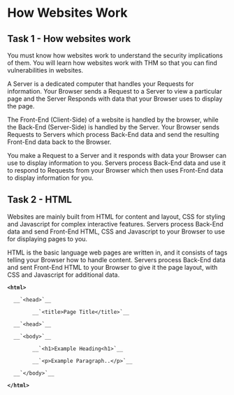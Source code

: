 # How Websites Work

## Task 1 - How websites work

You must know how websites work to understand the security implications of them.
You will learn how websites work with THM so that you can find vulnerabilities in websites.

A Server is a dedicated computer that handles your Requests for information.
Your Browser sends a Request to a Server to view a particular page and the Server Responds with data that your Browser uses to display the page.

The Front-End (Client-Side) of a website is handled by the browser, while the Back-End (Server-Side) is handled by the Server.
Your Browser sends Requests to Servers which process Back-End data and send the resulting Front-End data back to the Browser.

You make a Request to a Server and it responds with data your Browser can use to display information to you.
Servers process Back-End data and use it to respond to Requests from your Browser which then uses Front-End data to display information for you.

## Task 2 - HTML

Websites are mainly built from HTML for content and layout, CSS for styling and Javascript for complex interactive features.
Servers process Back-End data and send Front-End HTML, CSS and Javascript to your Browser to use for displaying pages to you.

HTML is the basic language web pages are written in, and it consists of tags telling your Browser how to handle content.
Servers process Back-End data and sent Front-End HTML to your Browser to give it the page layout, with CSS and Javascript for additional data.

__`<html>`__

      __`<head>`__

            __`<title>Page Title</title>`__

      __`<head>`__

      __`<body>`__

            __`<h1>Example Heading<h1>`__

            __`<p>Example Paragraph..</p>`__

      __`</body>`__
      
__`</html>`__